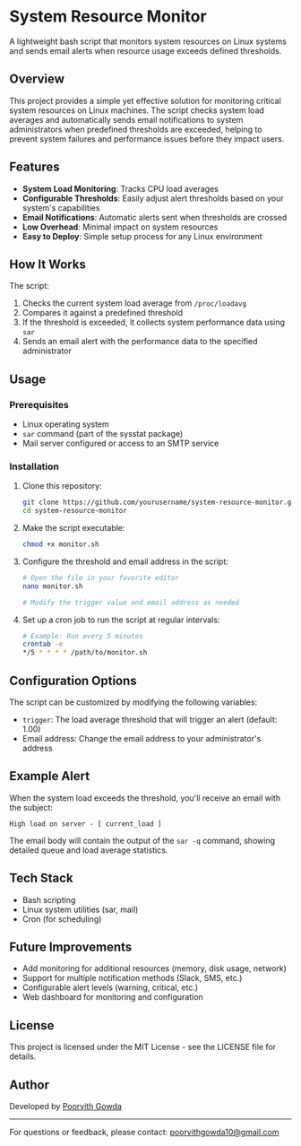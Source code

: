 # System Resource Monitor

A lightweight bash script that monitors system resources on Linux systems and sends email alerts when resource usage exceeds defined thresholds.

## Overview

This project provides a simple yet effective solution for monitoring critical system resources on Linux machines. The script checks system load averages and automatically sends email notifications to system administrators when predefined thresholds are exceeded, helping to prevent system failures and performance issues before they impact users.

## Features

- **System Load Monitoring**: Tracks CPU load averages
- **Configurable Thresholds**: Easily adjust alert thresholds based on your system's capabilities
- **Email Notifications**: Automatic alerts sent when thresholds are crossed
- **Low Overhead**: Minimal impact on system resources
- **Easy to Deploy**: Simple setup process for any Linux environment

## How It Works

The script:
1. Checks the current system load average from `/proc/loadavg`
2. Compares it against a predefined threshold
3. If the threshold is exceeded, it collects system performance data using `sar`
4. Sends an email alert with the performance data to the specified administrator

## Usage

### Prerequisites
- Linux operating system
- `sar` command (part of the sysstat package)
- Mail server configured or access to an SMTP service

### Installation

1. Clone this repository:
   ```bash
   git clone https://github.com/yourusername/system-resource-monitor.git
   cd system-resource-monitor
   ```

2. Make the script executable:
   ```bash
   chmod +x monitor.sh
   ```

3. Configure the threshold and email address in the script:
   ```bash
   # Open the file in your favorite editor
   nano monitor.sh
   
   # Modify the trigger value and email address as needed
   ```

4. Set up a cron job to run the script at regular intervals:
   ```bash
   # Example: Run every 5 minutes
   crontab -e
   */5 * * * * /path/to/monitor.sh
   ```

## Configuration Options

The script can be customized by modifying the following variables:

- `trigger`: The load average threshold that will trigger an alert (default: 1.00)
- Email address: Change the email address to your administrator's address

## Example Alert

When the system load exceeds the threshold, you'll receive an email with the subject:

```
High load on server - [ current_load ]
```

The email body will contain the output of the `sar -q` command, showing detailed queue and load average statistics.

## Tech Stack

- Bash scripting
- Linux system utilities (sar, mail)
- Cron (for scheduling)

## Future Improvements

- Add monitoring for additional resources (memory, disk usage, network)
- Support for multiple notification methods (Slack, SMS, etc.)
- Configurable alert levels (warning, critical, etc.)
- Web dashboard for monitoring and configuration

## License

This project is licensed under the MIT License - see the LICENSE file for details.

## Author

Developed by [Poorvith Gowda](https://www.linkedin.com/in/poorvith-gowda/)

---

For questions or feedback, please contact: poorvithgowda10@gmail.com
